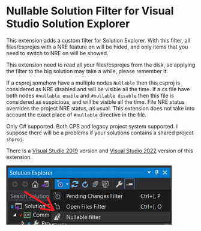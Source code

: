 # Nullable Solution Filter for Visual Studio Solution Explorer

This extension adds a custom filter for Solution Explorer. With this filter, all files/csprojes with a NRE feature on will be hided, and only items that you need to switch to NRE on will be showed.

This extension need to read all your files/csprojes from the disk, so applying the filter to the big solution may take a while, please remember it.

If a csproj somehow have a multiple nodes `Nullable` then this csproj is considered as NRE disabled and will be visible all the time. If a cs file have both nodes `#nullable enable` and `#nullable disable` then this file is considered as suspicious, and will be visible all the time. File NRE status overrides the project NRE status, as usual. This extension does not take into account the exact place of `#nullable` directive in the file.

Only C# supported. Both CPS and legacy project system supported. I suppose there will be a problems if your solutions contains a shared project `shproj`.

There is a [Visual Studio 2019](https://marketplace.visualstudio.com/items?itemName=lsoft.NullableSolutionFilter2019) version and [Visual Studio 2022](https://marketplace.visualstudio.com/items?itemName=lsoft.NullableSolutionFilterx64) version of this extension.

![Where the button lives](example0.png)
